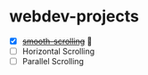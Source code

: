 # webdev-projects

- [x] [~~smooth-scrolling~~](https://proffesorghost.github.io/full-page-scroll/) :tada:
- [ ] Horizontal Scrolling
- [ ] Parallel Scrolling
